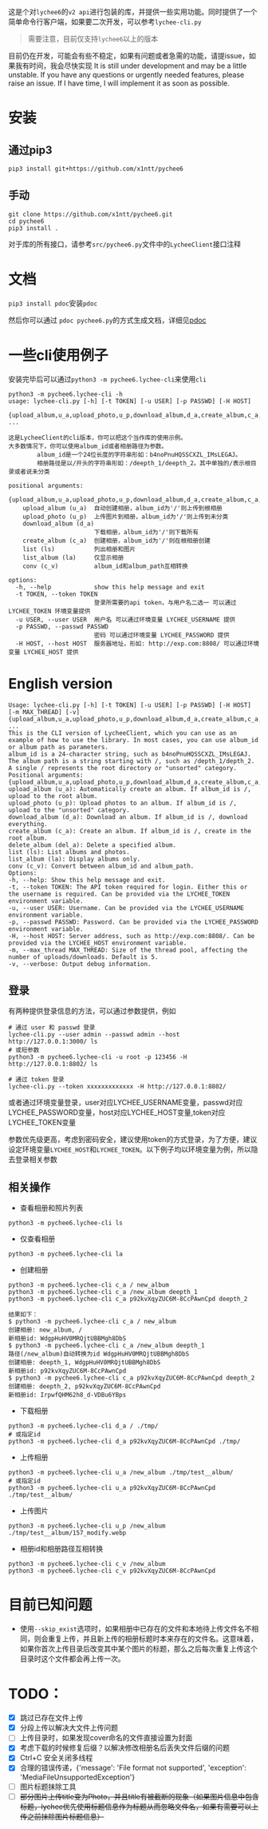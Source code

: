 
这是个对`lychee6`的`v2 api`进行包装的库，并提供一些实用功能。同时提供了一个简单命令行客户端，如果要二次开发，可以参考`lychee-cli.py`

> 需要注意，目前仅支持`lychee6`以上的版本

目前仍在开发，可能会有些不稳定，如果有问题或者急需的功能，请提issue，如果我有时间，我会尽快实现
It is still under development and may be a little unstable. If you have any questions or urgently needed features, please raise an issue. If I have time, I will implement it as soon as possible.

# 安装

## 通过pip3

```shell
pip3 install git+https://github.com/x1ntt/pychee6
```

## 手动

```shell
git clone https://github.com/x1ntt/pychee6.git
cd pychee6
pip3 install .
```

对于库的所有接口，请参考`src/pychee6.py`文件中的`LycheeClient`接口注释

# 文档

`pip3 install pdoc`安装`pdoc`

然后你可以通过 `pdoc pychee6.py`的方式生成文档，详细见[pdoc](https://pdoc.dev/docs/pdoc.html)

# 一些cli使用例子

安装完毕后可以通过`python3 -m pychee6.lychee-cli`来使用`cli`

```shell
python3 -m pychee6.lychee-cli -h
usage: lychee-cli.py [-h] [-t TOKEN] [-u USER] [-p PASSWD] [-H HOST]
                     {upload_album,u_a,upload_photo,u_p,download_album,d_a,create_album,c_a,list,ls,list_album,la,conv,c_v} ...

这是LycheeClient的cli版本，你可以把这个当作库的使用示例。
大多数情况下，你可以使用album_id或者相册路径为参数。
        album_id是一个24位长度的字符串形如：b4noPnuHQSSCXZL_IMsLEGAJ。
        相册路径是以/开头的字符串形如：/deepth_1/deepth_2。其中单独的/表示根目录或者说未分类

positional arguments:
  {upload_album,u_a,upload_photo,u_p,download_album,d_a,create_album,c_a,list,ls,list_album,la,conv,c_v}
    upload_album (u_a)  自动创建相册，album_id为'/'则上传到根相册
    upload_photo (u_p)  上传图片到相册，album_id为'/'则上传到未分类
    download_album (d_a)
                        下载相册，album_id为'/'则下载所有
    create_album (c_a)  创建相册，album_id为'/'则在根相册创建
    list (ls)           列出相册和图片
    list_album (la)     仅显示相册
    conv (c_v)          album_id和album_path互相转换

options:
  -h, --help            show this help message and exit
  -t TOKEN, --token TOKEN
                        登录所需要的api token，与用户名二选一 可以通过 LYCHEE_TOKEN 环境变量提供
  -u USER, --user USER  用户名 可以通过环境变量 LYCHEE_USERNAME 提供
  -p PASSWD, --passwd PASSWD
                        密码 可以通过环境变量 LYCHEE_PASSWORD 提供
  -H HOST, --host HOST  服务器地址，形如: http://exp.com:8808/ 可以通过环境变量 LYCHEE_HOST 提供
```
# English version
```shell
Usage: lychee-cli.py [-h] [-t TOKEN] [-u USER] [-p PASSWD] [-H HOST] [-m MAX_THREAD] [-v] {upload_album,u_a,upload_photo,u_p,download_album,d_a,create_album,c_a,delete_album,del_a,list,ls,list_album,la,conv,c_v} ...
This is the CLI version of LycheeClient, which you can use as an example of how to use the library. In most cases, you can use album_id or album path as parameters.
album_id is a 24-character string, such as b4noPnuHQSSCXZL_IMsLEGAJ.
The album path is a string starting with /, such as /depth_1/depth_2. A single / represents the root directory or "unsorted" category.
Positional arguments:
{upload_album,u_a,upload_photo,u_p,download_album,d_a,create_album,c_a,delete_album,del_a,list,ls,list_album,la,conv,c_v}
upload_album (u_a): Automatically create an album. If album_id is /, upload to the root album.
upload_photo (u_p): Upload photos to an album. If album_id is /, upload to the "unsorted" category.
download_album (d_a): Download an album. If album_id is /, download everything.
create_album (c_a): Create an album. If album_id is /, create in the root album.
delete_album (del_a): Delete a specified album.
list (ls): List albums and photos.
list_album (la): Display albums only.
conv (c_v): Convert between album_id and album_path.
Options:
-h, --help: Show this help message and exit.
-t, --token TOKEN: The API token required for login. Either this or the username is required. Can be provided via the LYCHEE_TOKEN environment variable.
-u, --user USER: Username. Can be provided via the LYCHEE_USERNAME environment variable.
-p, --passwd PASSWD: Password. Can be provided via the LYCHEE_PASSWORD environment variable.
-H, --host HOST: Server address, such as http://exp.com:8808/. Can be provided via the LYCHEE_HOST environment variable.
-m, --max_thread MAX_THREAD: Size of the thread pool, affecting the number of uploads/downloads. Default is 5.
-v, --verbose: Output debug information.
```

## 登录
有两种提供登录信息的方法，可以通过参数提供，例如
```shell
# 通过 user 和 passwd 登录
lychee-cli.py --user admin --passwd admin --host http://127.0.0.1:3000/ ls
# 或短参数
python3 -m pychee6.lychee-cli -u root -p 123456 -H http://127.0.0.1:8802/ ls

# 通过 token 登录
lychee-cli.py --token xxxxxxxxxxxxx -H http://127.0.0.1:8802/
```
或者通过环境变量登录，user对应LYCHEE_USERNAME变量，passwd对应LYCHEE_PASSWORD变量，host对应LYCHEE_HOST变量,token对应LYCHEE_TOKEN变量

参数优先级更高，考虑到密码安全，建议使用token的方式登录，为了方便，建议设定环境变量`LYCHEE_HOST`和`LYCHEE_TOKEN`。以下例子均以环境变量为例，所以隐去登录相关参数

## 相关操作

+ 查看相册和照片列表
```shell
python3 -m pychee6.lychee-cli ls
```

+ 仅查看相册
```shell
python3 -m pychee6.lychee-cli la
```

+ 创建相册
```shell
python3 -m pychee6.lychee-cli c_a / new_album
python3 -m pychee6.lychee-cli c_a /new_album deepth_1
python3 -m pychee6.lychee-cli c_a p92kvXqyZUC6M-8CcPAwnCpd deepth_2

结果如下：
$ python3 -m pychee6.lychee-cli c_a / new_album
创建相册: new_album, /
新相册id: WdgpHuHV0MRQjtUBBMgh8DbS
$ python3 -m pychee6.lychee-cli c_a /new_album deepth_1
路径(/new_album)自动转换为id WdgpHuHV0MRQjtUBBMgh8DbS
创建相册: deepth_1, WdgpHuHV0MRQjtUBBMgh8DbS
新相册id: p92kvXqyZUC6M-8CcPAwnCpd
$ python3 -m pychee6.lychee-cli c_a p92kvXqyZUC6M-8CcPAwnCpd deepth_2
创建相册: deepth_2, p92kvXqyZUC6M-8CcPAwnCpd
新相册id: IrpwfQHM62h8_d-VDBu6YBps
```

+ 下载相册
```shell
python3 -m pychee6.lychee-cli d_a / ./tmp/
# 或指定id
python3 -m pychee6.lychee-cli d_a p92kvXqyZUC6M-8CcPAwnCpd ./tmp/
```

+ 上传相册
```shell
python3 -m pychee6.lychee-cli u_a /new_album ./tmp/test__album/
# 或指定id
python3 -m pychee6.lychee-cli u_a p92kvXqyZUC6M-8CcPAwnCpd ./tmp/test__album/
```

+ 上传图片
```shell
python3 -m pychee6.lychee-cli u_p /new_album ./tmp/test__album/157_modify.webp
```

+ 相册id和相册路径互相转换
```shell
python3 -m pychee6.lychee-cli c_v /new_album 
python3 -m pychee6.lychee-cli c_v p92kvXqyZUC6M-8CcPAwnCpd
```


# 目前已知问题

+ 使用`--skip_exist`选项时，如果相册中已存在的文件和本地待上传文件名不相同，则会重复上传，并且新上传的相册标题时本来存在的文件名。这意味着，如果你首次上传目录后改变其中某个图片的标题，那么之后每次重复上传这个目录时这个文件都会再上传一次。

# TODO：

- [x] 跳过已存在文件上传
- [x] 分段上传以解决大文件上传问题
- [ ] 上传目录时，如果发现cover命名的文件直接设置为封面
- [x] 考虑下载的时候修复后缀？以解决修改相册名后丢失文件后缀的问题
- [x] Ctrl+C 安全关闭多线程
- [x] 合理的错误传递，{'message': 'File format not supported', 'exception': 'MediaFileUnsupportedException'}
- [ ] 图片标题抹除工具
- [ ] ~~部分图片上传title变为Photo，并且title有被截断的现象（如果图片信息中包含标题，lychee优先使用标题信息作为标题从而忽略文件名，如果有需要可以上传之前抹除图片标题信息）~~